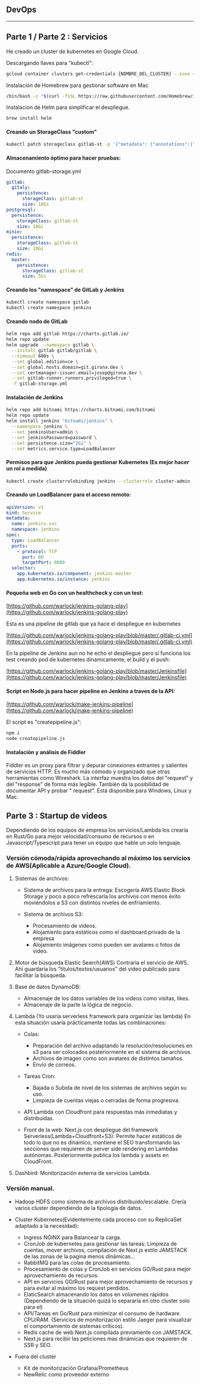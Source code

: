 ## DevOps

---

## Parte 1 / Parte 2 : Servicios

He creado un cluster de kubernetes en Google Cloud.

Descargando llaves para "kubectl":

```sh
gcloud container clusters get-credentials {NOMBRE_DEL_CLUSTER} --zone {ZONA} --project {NOMBRE_DEL_PROYECTO}
```

Instalación de Homebrew para gestionar software en Mac

```sh
/bin/bash -c "$(curl -fsSL https://raw.githubusercontent.com/Homebrew/install/master/install.sh)"
```

Instalacion de Helm para simplificar el despliegue.

```sh
brew install helm
```

#### Creando un StorageClass "custom"

```sh
kubectl patch storageclass gitlab-st -p '{"metadata": {"annotations":{"storageclass.kubernetes.io/is-default-class":"true"}}}'
```

#### Almacenamiento óptimo para hacer pruebas:

Documento gitlab-storage.yml

```yaml
gitlab:
  gitaly:
    persistence:
      storageClass: gitlab-st
      size: 10Gi
postgresql:
  persistence:
    storageClass: gitlab-st
    size: 10Gi
minio:
  persistence:
    storageClass: gitlab-st
    size: 10Gi
redis:
  master:
    persistence:
      storageClass: gitlab-st
      size: 5Gi
```

#### Creando los "namespace" de GitLab y Jenkins

```sh
kubectl create namespace gitlab
kubectl create namespace jenkins
```

#### Creando nodo de GitLab

```sh
helm repo add gitlab https://charts.gitlab.io/
helm repo update
helm upgrade --namespace gitlab \
  --install gitlab gitlab/gitlab \
  --timeout 600s \
  --set global.edition=ce \
  --set global.hosts.domain=git.girona.dev \
  --set certmanager-issuer.email=josep@girona.dev \
  --set gitlab-runner.runners.privileged=true \
  -f gitlab-storage.yml
```

#### Instalación de Jenkins

```sh
helm repo add bitnami https://charts.bitnami.com/bitnami
helm repo update
helm install jenkins "bitnami/jenkins" \
  --namespace jenkins \
  --set jenkinsUser=admin \
  --set jenkinsPassword=password \
  --set persistence.size="2Gi" \
  --set metrics.service.type=LoadBalancer
```

#### Permisos para que Jenkins pueda gestionar Kubernetes (Es mejor hacer un rol a medida)

```sh
kubectl create clusterrolebinding jenkins --clusterrole cluster-admin --serviceaccount=jenkins:default
```

#### Creando un LoadBalancer para el acceso remoto:

```yaml
apiVersion: v1
kind: Service
metadata:
  name: jenkins-svc
  namespace: jenkins
spec:
  type: LoadBalancer
  ports:
    - protocol: TCP
      port: 80
      targetPort: 8080
  selector:
    app.kubernetes.io/component: jenkins-master
    app.kubernetes.io/instance: jenkins
```

#### Pequeña web en Go con un healthcheck y con un test:

[https://github.com/warlock/jenkins-golang-play](https://github.com/warlock/jenkins-golang-play)

Esta es una pipeline de gitlab que ya hace el despliegue en kubernetes

[https://github.com/warlock/jenkins-golang-play/blob/master/.gitlab-ci.yml](https://github.com/warlock/jenkins-golang-play/blob/master/.gitlab-ci.yml)

En la pipeline de Jenkins aun no he echo el despliegue pero si funciona los test creando pod de kubernetes dinamicamente, el build y el push:

[https://github.com/warlock/jenkins-golang-play/blob/master/Jenkinsfile](https://github.com/warlock/jenkins-golang-play/blob/master/Jenkinsfile)

#### Script en Node.js para hacer pipeline en Jenkins a traves de la API:

[https://github.com/warlock/make-jenkins-pipeline](https://github.com/warlock/make-jenkins-pipeline)

El script es "createpipeline.js":

```sh
npm i
node createpipeline.js
```

#### Instalación y análisis de Fiddler

Fiddler es un proxy para filtrar y depurar conexiones entrantes y salientes de servicios HTTP. Es mucho más cómodo y organizado que otras herramientas como Wireshark. La interfaz muestra los datos del "request" y del "response" de forma más legible. También da la posibilidad de documentar API y probar " request". Está disponible para Windows, Linux y Mac.

## Parte 3 : Startup de videos

Dependiendo de los equipos de empresa los servicios/Lambda los crearía en Rust/Go para mejor velocidad/consumo de recursos o en Javascript/Typescript para tener un equipo que hable un solo lenguaje.

### Versión cómoda/rápida aprovechando al máximo los servicios de AWS(Aplicable a Azure/Google Cloud).

1. Sistemas de archivos:

   - Sistema de archivos para la entrega:
     Escogería AWS Elastic Block Storage y poco a poco refrescaría los archivos con menos éxito moviéndolos a S3 con distintos niveles de enfriamiento.

   - Sistema de archivos S3:

     - Procesamiento de videos.
     - Alojamiento para estáticos como el dashboard privado de la empresa
     - Alojamiento imágenes como pueden ser avatares o fotos de video.

2. Motor de búsqueda Elastic Search(AWS)
   Contraria el servicio de AWS. Ahí guardaría los "títulos/textos/usuarios" del video publicado para facilitar la búsqueda.

3. Base de datos DynamoDB:

   - Almacenaje de los datos variables de los videos como visitas, likes.
   - Almacenaje de la parte la lógica de negocio.

4. Lambda (Yo usaría serverless framework para organizar las lambda)
   En esta situación usaría prácticamente todas las combinaciones:

   - Colas:

     - Preparación del archivo adaptando la resolución/resoluciones en s3 para ser colocados posteriormente en el sistema de archivos.
     - Archivos de imagen como son avatares de distintos tamaños.
     - Envío de correos.

   - Tareas Cron:

     - Bajada o Subida de nivel de los sistemas de archivos según su uso.
     - Limpieza de cuentas viejas o cerradas de forma progresiva.

   - API Lambda con Cloudfront para respuestas más inmediatas y distribuidas.

   - Front de la web: Next.js con despliegue del framework Serverless(Lambda+Cloudfront+S3):
     Permite hacer estáticos de todo lo que no es dinámico, mantiene el SEO transformando las secciones que requieren de server side rendering en Lambdas autónomas. Posteriormente publica los lambda y assets en CloudFront.

5. Dashbird: Monitorización externa de servicios Lambda.

### Versión manual.

- Hadoop HDFS como sistema de archivos distribuido/escalable.
  Crería varios cluster dependiendo de la tipología de datos.

- Cluster Kubernetes(Evidentemente cada proceso con su ReplicaSet adaptado a la necesidad):

  - Ingress NGINX para Balancear la carga.
  - CronJob de kubernetes para gestionar las tareas: Limpieza de cuentas, mover archivos, compilación de Next.js estilo JAMSTACK de las zonas de la pagina menos dinámicas...
  - RabbitMQ para las colas de procesamiento.
  - Procesamiento de colas y CronJob en servicios GO/Rust para mejor aprovechamiento de recursos.
  - API en servicios GO/Rust para mejor aprovechamiento de recursos y para evitar al máximo los request perdidos.
  - ElaticSearch almacenando los datos en volúmenes rápidos (Dependiendo de la situación quizá lo separaría en otro cluster solo para el)
  - API/Tareas en Go/Rust para minimizar el consumo de hardware CPU/RAM. (Servicios de monitorización estilo Jaeger para visualizar el comportamiento de sistemas críticos).
  - Redis cache de web Next.js compilada previamente con JAMSTACK.
  - Next.js para recibir las peticiones mas dinámicas que requieren de SSR y SEO.

- Fuera del cluster
  - Kit de monitorización Grafana/Prometheus
  - NewRelic como proveedor externo
